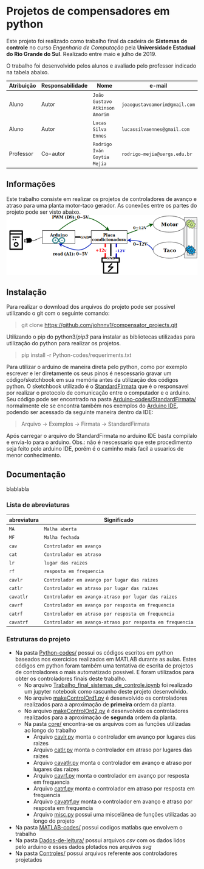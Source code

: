 # Projetos de compensadores em python

Este projeto foi realizado como trabalho final da cadeira de **Sistemas de controle** no curso *Engenharia de Computação* pela **Universidade Estadual do Rio Grande do Sul**. Realizado entre maio e julho de 2019.


O trabalho foi desenvolvido pelos alunos e avaliado pelo professor indicado na tabela abaixo.

| Atribuição        | Responsabilidade       | Nome                             | e-mail                            |
| -----             | ----------------       | -----------                      | ---------                         |
| Aluno             | Autor                  | `João Gustavo Atkinson Amorim`   | `joaogustavoamorim@gmail.com`     |
| Aluno             | Autor                  | `Lucas Silva Ennes`              | `lucassilvaennes@gmail.com`       |
| Professor         | Co-autor               | `Rodrigo Iván Goytia Mejia`      | `rodrigo-mejia@uergs.edu.br`      |

## Informações
Este trabalho consiste em realizar os projetos de controladores de avanço e atraso para uma planta motor-taco gerador. As conexões entre os partes do projeto pode ser visto abaixo.
![Diagrama macro das conexões do projeto](./imagens/DiagramaMacroConexoes.png)

## Instalação
Para realizar o download dos arquivos do projeto pode ser possivel utilizando o git com o seguinte comando:
> git clone https://github.com/johnnv1/compensator_projects.git

Utilizando o pip do python3/*pip3* para instalar as bibliotecas utilizadas para utilização do python para realizar os projetos.
> pip install -r Python-codes/requeriments.txt

Para utilizar o arduino de maneira direta pelo python, como por exemplo escrever e ler diretamente os seus pinos é nescessario gravar um código/sketchbook em sua memória antes da utilização dos códigos python. O sketchbook utilizado é o [StandardFirmata](https://www.arduino.cc/en/Reference/Firmata) que é o responsavel por realizar o protocolo de comunicação entre o computador e o arduino. Seu código pode ser encontrado na pasta [Arduino-codes/StandardFirmata/](./Arduino-codes/StandardFirmata/) normalmente ele se encontra também nos exemplos do [Arduino IDE](https://www.arduino.cc/en/Main/Software), podendo ser acessado da seguinte maneira dentro da IDE:
> Arquivo -> Exemplos -> Firmata -> StandardFirmata

Após carregar o arquivo do StandardFirmata no arduino IDE basta compilalo e envia-lo para o arduino. Obs.: não é nescessario que este procedimento seja feito pelo arduino IDE, porém é o caminho mais facil a usuarios de menor conhecimento.

## Documentação


blablabla

### Lista de abreviaturas
| abreviatura       | Significado       |
| -----             | -----             |
| `MA`              | `Malha aberta`                |
| `MF`              | `Malha fechada`                |
| `cav`             | `Controlador em avanço`                |
| `cat`             | `Controlador em atraso`                |
| `lr`              | `lugar das raizes`                |
| `rf`              | `resposta em frequencia`                |
| `cavlr`           | `Controlador em avanço por lugar das raizes`                |
| `catlr`           | `Controlador em atraso por lugar das raizes`                |
| `cavatlr`         | `Controlador em avanço-atraso por lugar das raizes`                |
| `cavrf`           | `Controlador em avanço por resposta em frequencia`                |
| `catrf`           | `Controlador em atraso por resposta em frequencia`                |
| `cavatrf`         | `Controlador em avanço-atraso por resposta em frequencia`                |



### Estruturas do projeto

* Na pasta [Python-codes/](./Python-codes/) possui os códigos escritos em python baseados nos exercicios realizados em MATLAB durante as aulas. Estes códigos em python foram também uma tentativa de escrita de projetos de controladores o mais automatizado possivel. E foram utilizados para obter os controladores finais deste trabalho.
  * No arquivo [Trabalho_final_sistemas_de_controle.ipynb](./Trabalho_final_sistemas_de_controle.ipynb) foi realizado um jupyter notebook como rascunho deste projeto desenvolvido.
  * No arquivo [makeControlOrd1.py](./makeControlOrd1.py) é desenvolvido os controladores realizados para a aproximação de **primeira** ordem da planta. 
  * No arquivo [makeControlOrd2.py](./makeControlOrd2.py) é desenvolvido os controladores realizados para a aproximação de **segunda** ordem da planta.
  * Na pasta [core/](./core/) encontra-se os arquivos com as funções utilizadas ao longo do trabalho
    * Arquivo [cavlr.py](./core/cavlr.py) monta o controlador em avanço por lugares das raizes
    * Arquivo [catlr.py](./core/catlr.py) monta o controlador em atraso por lugares das raizes
    * Arquivo [cavatlr.py](./core/catavlr.py) monta o controlador em avanço e atraso por lugares das raizes
    * Arquivo [cavrf.py](./core/cavrf.py) monta o controlador em avanço por resposta em frequencia
    * Arquivo [catrf.py](./core/catrf.py) monta o controlador em atraso por resposta em frequencia
    * Arquivo [cavatrf.py](./core/catavrf.py) monta o controlador em avanço e atraso por resposta em frequencia
    * Arquivo [misc.py](./core/misc.py) possui uma miscelânea de funções utilizadas ao longo do projeto
* Na pasta [MATLAB-codes/](./MATLAB-codes/) possui codigos matlabs que envolvem o trabalho
* Na pasta [Dados-de-leitura/](./Dados-de-leitura/) possui arquivos *csv* com os dados lidos pelo arduino e esses dados plotados nos arquivos *svg*
* Na pasta [Controles/](./Controles/) possui arquivos referente aos controladores projetados